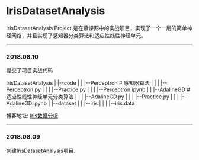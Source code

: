 # IrisDatasetAnalysis
IrisDatasetAnalysis Project 是在慕课网中的实战项目，实现了一个一层的简单神经网络，并且实现了感知器分类算法和适应性线性神经单元。


---
### 2018.08.10
提交了项目实战代码

IrisDatasetAnalysis
|  |--code
|  |  |--Perceptron  # 感知器算法
|  |  |  |--Perceptron.py
|  |  |  |--Practice.py
|  |  |  |--Perceptron.ipynb
|  |  |--AdalineGD	# 适应性线性神经单元分类算法
|  |  |  |--AdalineGD.py
|  |  |  |--Practice.py
|  |  |  |--AdalineGD.ipynb
|  |--dataset
|  |  |--iris
|  |  |  |--iris.data

博客地址: [Iris数据分析](htmlgtmk.github.io/blog/2018/08/09/Iris数据分析/#more)

---
### 2018.08.09 
创建IrisDatasetAnalysis项目.
